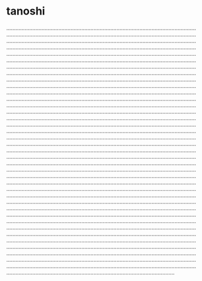 # tanoshi
......................................................................................................................................................................................................................................................................................................................................................................................................................................................................................................................................................................................................................................................................................................................................................................................................................................................................................................................................................................................................................................................................................................................................................................................................................................................................................................................................................................................................................................................................................................................................................................................................................................................................................................................................................................................................................................................................................................................................................................................................................................................................................................................................................................................................................................................................................................................................................................................................................................................................................................................................................................................................................................................................................................................................................................................................................................................................................................................................................................................................................................................................................................................................................................................................................................................................................................................................................................................................................................................................................................................................................................................................................................................................................................................................................................................................................................................................................................................................................................................................................................................................................................................................................................................................................................................................................................................................................................................................................................................................................................................................................................................................................................................................................................................................................................................................................................................................................................................................................................................................................